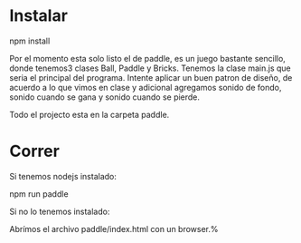 Instalar
========

npm install

Por el momento esta solo listo el de paddle, es un juego bastante sencillo, donde tenemos3 clases Ball, Paddle y Bricks.
Tenemos la clase main.js que seria el principal del programa. Intente aplicar un buen patron de diseño, de acuerdo a lo 
que vimos en clase y adicional agregamos sonido de fondo, sonido cuando se gana y sonido cuando se pierde.

Todo el projecto esta en la carpeta paddle.

Correr
======

Si tenemos nodejs instalado:

npm run paddle

Si no lo tenemos instalado:

Abrímos el archivo paddle/index.html con un browser.%  